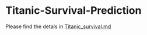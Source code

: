 # Titanic-Survival-Prediction

Please find the detals in [Titanic_survival.md](Titanic_survival.md)
